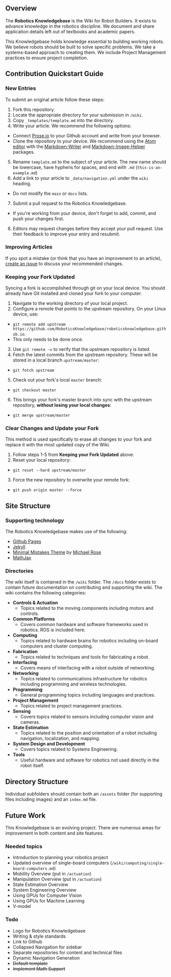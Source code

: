 ## Overview
The **Robotics Knowledgebase** is the Wiki for Robot Builders. It exists to advance knowledge in the robotics discipline. We document and share application details left out of textbooks and academic papers.

This Knowledgebase holds knowledge essential to building working robots. We believe robots should be built to solve specific problems. We take a systems-based approach to creating them. We include Project Management practices to ensure project completion.

## Contribution Quickstart Guide
### New Entries
To submit an original article follow these steps:
1. Fork this repository.
2. Locate the appropriate directory for your submission in `/wiki`.
3. Copy `_templates/template.md` into the directory.
4. Write your article. We recommend the following options:
  - Connect [Prose.io](http://prose.io/) to your Github account and write from your browser.
  - Clone the repository to your device. We recommend using the [Atom editor](https://atom.io/) with the  [Markdown-Writer](https://atom.io/packages/markdown-writer) and [Markdown-Image-Helper](https://atom.io/packages/markdown-image-helper) packages.
5. Rename `template.md` to the subject of your article. The new name should be lowercase, have hyphens for spaces, and end with `.md` (`this-is-an-example.md`)
6. Add a link to your article to `_data/navigation.yml` under the `wiki` heading.
  - Do not modify the `main` or `docs` lists.
7. Submit a pull request to the Robotics Knowledgebase.
  - If you're working from your device, don't forget to add, commit, and push your changes first.
8. Editors may request changes before they accept your pull request. Use their feedback to improve your entry and resubmit.

### Improving Articles
If you spot a mistake (or think that you have an improvement to an article), [create an issue](https://github.com/RoboticsKnowledgebase/roboticsknowledgebase.github.io/issues) to discuss your recommended changes.

### Keeping your Fork Updated
Syncing a fork is accomplished through git on your local device. You should already have Git installed and cloned your fork to your computer.
1. Navigate to the working directory of your local project.
2. Configure a remote that points to the upstream repository. On your Linux device, use:
  - `git remote add upstream https://github.com/RoboticsKnowledgebase/roboticsknowledgebase.github.io`.
  - This only needs to be done once.
3. Use `git remote -v` to verify that the upstream repository is listed.
4. Fetch the latest commits from the upstream repository. These will be stored in a local branch `upstream/master`:
  - `git fetch upstream`
5. Check out your fork's local `master` branch:
  - `git checkout master`
6. This brings your fork's master branch into sync with the upstream repository, **without losing your local changes**:
  - `git merge upstream/master`

### Clear Changes and Update your Fork
This method is used specifically to erase all changes to your fork and replace it with the most updated copy of the Wiki.
1. Follow steps 1-5 from **Keeping your Fork Updated** above.
2. Reset your local repository:
  - `git reset --hard upstream/master `
3. Force the new repository to overwrite your remote fork:
  - `git push origin master --force`

## Site Structure
### Supporting technology
The Robotics Knowledgebase makes use of the following:
- [Github Pages](https://help.github.com/categories/20/articles)
- [Jekyll](https://jekyllrb.com/)
- [Minimal Mistakes Theme](https://mmistakes.github.io/minimal-mistakes/) by [Michael Rose](https://mademistakes.com/)
- [MathJax](http://docs.mathjax.org/en/latest/)

### Directories
The wiki itself is contained in the `/wiki` folder. The `/docs` folder exists to contain future documentation on contributing and supporting the wiki. The wiki contains the following categories:
- **Controls & Actuation**
  - Topics related to the moving components including motors and controls.
- **Common Platforms**
  - Covers common hardware and software frameworks used in robotics. ROS is included here.
- **Computing**
  - Topics related to hardware brains for robotics including on-board computers and cluster computing.
- **Fabrication**
  - Topics related to techniques and tools for fabricating a robot.
- **Interfacing**
  - Covers means of interfacing with a robot outside of networking.
- **Networking**
  - Topics related to communications infrastructure for robotics including programming and wireless technologies.
- **Programming**
  - General programming topics including languages and practices.
- **Project Management**
  - Topics related to project management practices.
- **Sensing**
  - Covers topics related to sensors including computer vision and cameras.
- **State Estimation**
  - Topics related to the position and orientation of a robot including navigation, localization, and mapping.
- **System Design and Development**
  - Covers topics related to Systems Engineering.
- **Tools**
  - Useful hardware and software for robotics not used directly in the robot itself.

## Directory Structure
Individual subfolders should contain both an `/assets` folder (for supporting files including images) and an `index.md` file.
## Future Work
This Knowledgebase is an evolving project. There are numerous areas for improvement in both content and site features.

### Needed topics
- Introduction to planning your robotics project
- Updated overview of single-board computers (`/wiki/computing/single-board-computers.md`)
- Mobility Overview (put in `/actuation`)
- Manipulation Overview (put in `/actuation`)
- State Estimation Overview
- System Engineering Overview
- Using GPUs for Computer Vision
- Using GPUs for Machine Learning
- V-model

### Todo
- Logo for Robotics Knowledgebase
- Writing & style standards
- Link to Github
- Collapsed Navigation for sidebar
- Separate repositories for content and technical files
- Dynamic Navigation Generation
- ~~Default template~~
- ~~Implement Math Support~~
